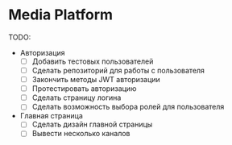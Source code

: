 # Media Platform

TODO:

- Авторизация
  - [ ] Добавить тестовых пользователей
  - [ ] Сделать репозиторий для работы с пользователя
  - [ ] Закончить методы JWT авторизации
  - [ ] Протестировать авторизацию
  - [ ] Сделать страницу логина
  - [ ] Сделать возможность выбора ролей для пользователя
  
- Главная страница
  - [ ] Сделать дизайн главной страницы
  - [ ] Вывести несколько каналов
